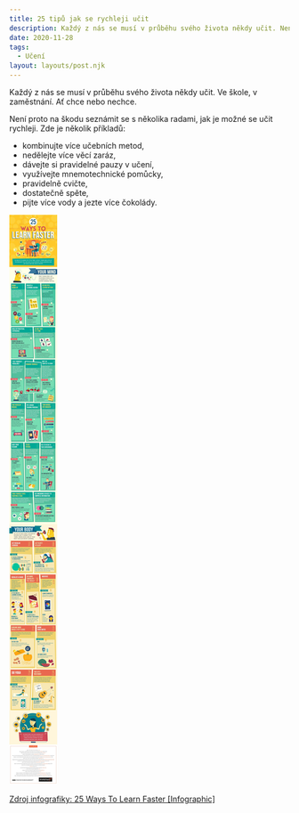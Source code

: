 ```yaml
---
title: 25 tipů jak se rychleji učit
description: Každý z nás se musí v průběhu svého života někdy učit. Není proto na škodu seznámit se s několika radami, jak je možné se učit rychleji. 
date: 2020-11-28
tags:
  - Učení
layout: layouts/post.njk
---
```

Každý z nás se musí v průběhu svého života někdy učit. Ve škole, v zaměstnání. Ať chce nebo nechce.

Není proto na škodu seznámit se s několika radami, jak je možné se učit rychleji. Zde je několik příkladů:

- kombinujte více učebních metod,
- nedělejte více věcí zaráz,
- dávejte si pravidelné pauzy v učení,
- využívejte mnemotechnické pomůcky,
- pravidelně cvičte,
- dostatečně spěte,
- pijte více vody a jezte více čokolády.

![Jak se rychleji učit](/img/jak-se-ucit-rychleji.jpg)

[Zdroj infografiky: 25 Ways To Learn Faster [Infographic]](https://www.writemypapers.org/ways-to-learn-faster.html)
